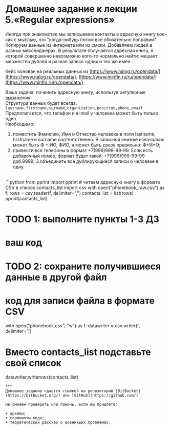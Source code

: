 Домашнее задание к лекции 5.«Regular expressions»
=================================================
Иногда при знакомстве мы записываем контакты в адресную книгу кое-как с мыслью, что "когда-нибудь потом все обязательно поправим". Копируем данные из интернета или из смски. Добавляем людей в разных мессенджерах. В результате получается адресная книга, в которой совершенно невозможно кого-то нормально найти: мешает множество дублей и разная запись одних и тех же имен.<br/>

Кейс основан на реальных данных из [https://www.nalog.ru/opendata/](https://www.nalog.ru/opendata/), [https://www.minfin.ru/ru/opendata/](https://www.minfin.ru/ru/opendata/)<br/>

Ваша задача: починить адресную книгу, используя регулярные выражения.<br/>
Структура данных будет всегда:<br/>
`lastname,firstname,surname,organization,position,phone,email`
Предполагается, что телефон и e-mail у человека может быть только один.<br/>
Необходимо:<br/>

1. поместить Фамилию, Имя и Отчество человека в поля lastname, firstname и surname соответственно. В записной книжке изначально может быть Ф + ИО, ФИО, а может быть сразу правильно: Ф+И+О;
2. привести все телефоны в формат +7(999)999-99-99. Если есть добавочный номер, формат будет такой: +7(999)999-99-99 доб.9999;
3.объединить все дублирующиеся записи о человеке в одну.
<br/>
```python
from pprint import pprint
# читаем адресную книгу в формате CSV в список contacts_list
import csv
with open("phonebook_raw.csv") as f:
  rows = csv.reader(f, delimiter=",")
  contacts_list = list(rows)
pprint(contacts_list)

# TODO 1: выполните пункты 1-3 ДЗ
# ваш код

# TODO 2: сохраните получившиеся данные в другой файл
# код для записи файла в формате CSV
with open("phonebook.csv", "w") as f:
  datawriter = csv.writer(f, delimiter=',')
  # Вместо contacts_list подставьте свой список
  datawriter.writerows(contacts_list)
```
***
Домашнее задание сдается ссылкой на репозиторий [BitBucket](https://bitbucket.org/) или [GitHub](https://github.com/)

Не сможем проверить или помочь, если вы пришлете:

+ архивы;
+ скриншоты кода;
+ теоретический рассказ о возникших проблемах.

